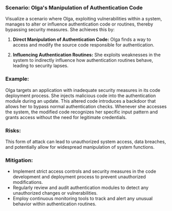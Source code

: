 ### Scenario: Olga's Manipulation of Authentication Code 
Visualize a scenario where Olga, exploiting vulnerabilities within a system, manages to alter or influence authentication code or routines, thereby bypassing security measures. She achieves this by: 

1. **Direct Manipulation of Authentication Code:** Olga finds a way to access and modify the source code responsible for authentication. 

2. **Influencing Authentication Routines:** She exploits weaknesses in the system to indirectly influence how authentication routines behave, leading to security lapses. 

### Example: 

Olga targets an application with inadequate security measures in its code deployment process. She injects malicious code into the authentication module during an update. This altered code introduces a backdoor that allows her to bypass normal authentication checks. Whenever she accesses the system, the modified code recognizes her specific input pattern and grants access without the need for legitimate credentials. 

### Risks: 

This form of attack can lead to unauthorized system access, data breaches, and potentially allow for widespread manipulation of system functions. 

### Mitigation: 

- Implement strict access controls and security measures in the code development and deployment process to prevent unauthorized modifications. 
- Regularly review and audit authentication modules to detect any unauthorized changes or vulnerabilities. 
- Employ continuous monitoring tools to track and alert any unusual behavior within authentication routines. 